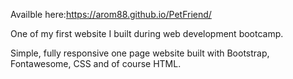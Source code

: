 Availble here:https://arom88.github.io/PetFriend/

One of my first website I built during web development bootcamp.

Simple, fully responsive one page website built with Bootstrap, Fontawesome, CSS and of course HTML.
